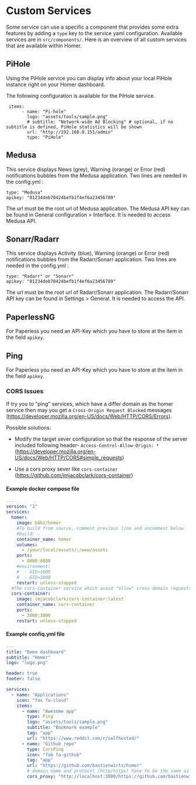 # Custom Services

Some service can use a specific a component that provides some extra features by adding a `type` key to the service yaml
configuration. Available services are in `src/components/`. Here is an overview of all custom services that are available 
within Homer.

## PiHole

Using the PiHole service you can display info about your local PiHole instance right on your Homer dashboard.

The following configuration is available for the PiHole service.

```
 items:
      - name: "Pi-hole"
        logo: "assets/tools/sample.png"
        # subtitle: "Network-wide Ad Blocking" # optional, if no subtitle is defined, PiHole statistics will be shown
        url: "http://192.168.0.151/admin"
        type: "PiHole"
```

## Medusa

This service displays News (grey), Warning (orange) or Error (red) notifications bubbles from the Medusa application.
Two lines are needed in the config.yml :
```
type: "Medusa"
apikey: "01234deb70424befb1f4ef6a23456789"
```
The url must be the root url of Medusa application.
The Medusa API key can be found in General configuration > Interface. It is needed to access Medusa API.


## Sonarr/Radarr

This service displays Activity (blue), Warning (orange) or Error (red) notifications bubbles from the Radarr/Sonarr application.
Two lines are needed in the config.yml :
```
type: "Radarr" or "Sonarr"
apikey: "01234deb70424befb1f4ef6a23456789"
```
The url must be the root url of Radarr/Sonarr application.
The Radarr/Sonarr API key can be found in Settings > General. It is needed to access the API.


## PaperlessNG

For Paperless you need an API-Key which you have to store at the item in the field `apikey`.


## Ping

For Paperless you need an API-Key which you have to store at the item in the field `apikey`.

### CORS Issues

If try you to "ping" services, which have a differ domain as the homer service then may you get a `Cross-Origin Request Blocked` messages (https://developer.mozilla.org/en-US/docs/Web/HTTP/CORS/Errors).

Possible solutions:

* Modify the target sever configuration so that the response of the server included following header- `Access-Control-Allow-Origin: *` (https://developer.mozilla.org/en-US/docs/Web/HTTP/CORS#simple_requests)

* Use a cors proxy sever  like `cors-container` (https://github.com/imjacobclark/cors-container)

#### Example docker compose file

```yml
---
version: "2"
services:
  homer:
    image: b4bz/homer
    #To build from source, comment previous line and uncomment below
    #build: .
    container_name: homer
    volumes:
      - /your/local/assets/:/www/assets
    ports:
      - 8080:8080
    #environment:
    #  - UID=1000
    #  - GID=1000
    restart: unless-stopped
  #The cors-container service which avoid "allow" cross-domain requests, can use with the CorsPing type
  cors-container:
    image: imjacobclark/cors-container:latest
    container_name: cors-container
    ports:
      - 3000:3000
    restart: unless-stopped
```
#### Example confiq.yml file

```yml
---
title: "Demo dashboard"
subtitle: "Homer"
logo: "logo.png"

header: true
footer: false

services:
  - name: "Applications"
    icon: "fas fa-cloud"
    items:
      - name: "Awesome app"
        type: Ping
        logo: "assets/tools/sample.png"
        subtitle: "Bookmark example"
        tag: "app"
        url: "https://www.reddit.com/r/selfhosted/"
      - name: "Github repo"
        type: CorsPing
        icon: "fab fa-github"
        tag: "app"
        url: "https://github.com/bastienwirtz/homer"
        # domain name and protocol (http/https) have to be the same as of the homer server
        cors_proxy: "http://localhost:3000/https://github.com/bastienwirtz/homer"
```
